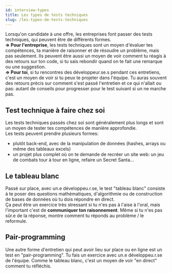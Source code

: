 ```yaml
---
id: interview-types
title: Les types de tests techniques
slug: /les-types-de-tests-techniques
---
```


Lorsqu'on candidate à une offre, les entreprises font passer des tests techniques, qui peuvent être de différents formes.<br/>
**=> Pour l'entreprise**, les tests techniques sont un moyen d'évaluer tes compétences, ta manière de raisonner et de résoudre un problème, mais pas seulement. Ils peuvent être aussi un moyen de voir comment tu réagis à des retours sur ton code, si tu sais rebondir quand on te fait une remarque ou une suggestion.<br/>
**=> Pour toi**, si tu rencontres des développeur.se.s pendant ces entretiens, c'est un moyen de voir si tu peux te projeter dans l'équipe. Tu auras souvent des retours précis sur comment s'est passé l'entretien et ce qui n'allait ou pas: autant de conseils pour progresser pour le test suivant si un ne marche pas. 

## Test technique à faire chez soi
Les tests techniques passés chez soi sont généralement plus longs et sont un moyen de tester tes compétences de manière approfondie.<br/>
Les tests peuvent prendre plusieurs formes:
- plutôt back-end, avec de la manipulation de données (hashes, arrays ou même des tableaux excels)
- un projet plus complet où on te demande de recréer un site web: un jeu de combats tour à tour en ligne, refaire un Secret Santa...

## Le tableau blanc
Passé sur place, avec un.e développeu.r.se, le test "tableau blanc" consiste à te poser des questions mathématiques, d'algorithmie ou de construction de bases de données où tu dois répondre en direct.<br/>
Ça peut être un exercice très stressant si tu n'es pas à l'aise à l'oral, mais l'important c'est de **communiquer ton raisonnement**. Même si tu n'es pas sûr.e de la réponse, montre comment tu réponds au problème / le reformule. 

## Pair-programming
Une autre forme d'entretien qui peut avoir lieu sur place ou en ligne est un test en "pair-programming". Tu fais un exercice avec un.e développeu.r.se de l'équipe. Comme le tableau blanc, c'est un moyen de voir "en direct" comment tu réfléchis.
